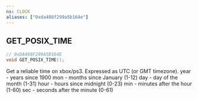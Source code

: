 ```yaml
---
ns: CLOCK
aliases: ["0xda488f299a5b164e"]
---
```

## GET_POSIX_TIME

```c
// 0xDA488F299A5B164E
void GET_POSIX_TIME();
```

Get a reliable time on xbox/ps3. Expressed as UTC (or GMT timezone). year - years since 1900 mon - months since January (1-12) day - day of the month (1-31) hour - hours since midnight (0-23) min - minutes after the hour (1-60) sec - seconds after the minute (0-61)

